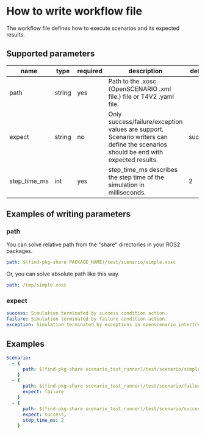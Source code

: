 # How to write workflow file
The workflow file defines how to execute scenarios and its expected results.

## Supported parameters

| name | type | required | description | default | example |
| ---- | ---- | -------- | ----------- | ------- | ------- |
| path | string | yes | Path to the .xosc (OpenSCENARIO .xml file.) file or T4V2 .yaml file. | | [example](#path) |
| expect | string | no | Only success/failure/exception values are support. Scenario writers can define the scenarios should be end with expected results. | success | [example](#expect) |
| step_time_ms | int | yes | step_time_ms describes the step time of the simulation in milliseconds. | 2 | [example](#step_time_ms) |

## Examples of writing parameters
### path

You can solve relative path from the "share" directories in your ROS2 packages.
```yaml
path: $(find-pkg-share PACKAGE_NAME)/test/scenario/simple.xosc
```
Or, you can solve absolute path like this way.
```yaml
path: /tmp/simple.xosc
```

### expect

```yaml
success: Simulation terminated by success condition action.
failure: Simulation terminated by failure condition action.
exception: Simulation terminated by exceptions in openscenario_intertretor component.
```

## Examples
```yaml
Scenario:
  - {
      path: $(find-pkg-share scenario_test_runner)/test/scenario/simple.xosc
    }
  - {
      path: $(find-pkg-share scenario_test_runner)/test/scenario/failure.yaml,
      expect: failure
    }
  - {
      path: $(find-pkg-share scenario_test_runner)/test/scenario/success.yaml,
      expect: success,
      step_time_ms: 2
    }
```

